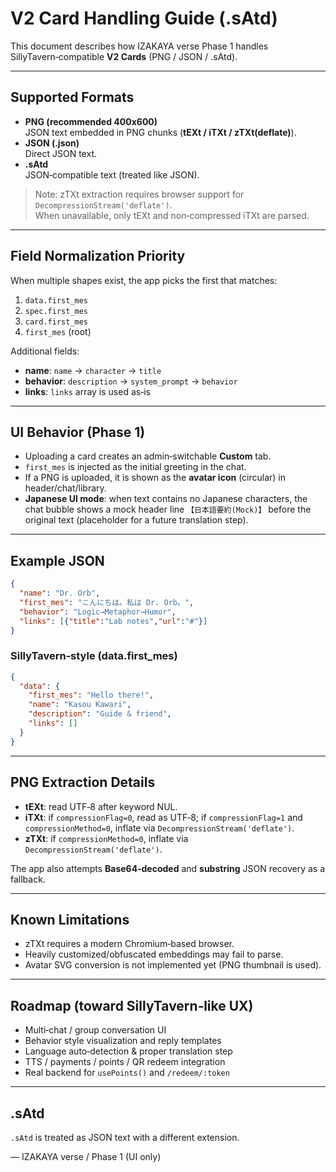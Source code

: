 # V2 Card Handling Guide (.sAtd)
This document describes how IZAKAYA verse Phase 1 handles SillyTavern‑compatible **V2 Cards** (PNG / JSON / .sAtd).

---

## Supported Formats
- **PNG (recommended 400x600)**  
  JSON text embedded in PNG chunks (**tEXt / iTXt / zTXt(deflate)**).
- **JSON (.json)**  
  Direct JSON text.
- **.sAtd**  
  JSON‑compatible text (treated like JSON).

> Note: zTXt extraction requires browser support for `DecompressionStream('deflate')`.  
> When unavailable, only tEXt and non‑compressed iTXt are parsed.

---

## Field Normalization Priority
When multiple shapes exist, the app picks the first that matches:

1. `data.first_mes`  
2. `spec.first_mes`  
3. `card.first_mes`  
4. `first_mes` (root)

Additional fields:
- **name**: `name` → `character` → `title`
- **behavior**: `description` → `system_prompt` → `behavior`
- **links**: `links` array is used as‑is

---

## UI Behavior (Phase 1)
- Uploading a card creates an admin‑switchable **Custom** tab.
- `first_mes` is injected as the initial greeting in the chat.
- If a PNG is uploaded, it is shown as the **avatar icon** (circular) in header/chat/library.
- **Japanese UI mode**: when text contains no Japanese characters, the chat bubble shows a mock header line `【日本語要約(Mock)】` before the original text (placeholder for a future translation step).

---

## Example JSON
```json
{
  "name": "Dr. Orb",
  "first_mes": "こんにちは。私は Dr. Orb。",
  "behavior": "Logic→Metaphor→Humor",
  "links": [{"title":"Lab notes","url":"#"}]
}
```

### SillyTavern‑style (data.first_mes)
```json
{
  "data": {
    "first_mes": "Hello there!",
    "name": "Kasou Kawari",
    "description": "Guide & friend",
    "links": []
  }
}
```

---

## PNG Extraction Details
- **tEXt**: read UTF‑8 after keyword NUL.
- **iTXt**: if `compressionFlag=0`, read as UTF‑8; if `compressionFlag=1` and `compressionMethod=0`, inflate via `DecompressionStream('deflate')`.
- **zTXt**: if `compressionMethod=0`, inflate via `DecompressionStream('deflate')`.

The app also attempts **Base64‑decoded** and **substring** JSON recovery as a fallback.

---

## Known Limitations
- zTXt requires a modern Chromium‑based browser.
- Heavily customized/obfuscated embeddings may fail to parse.
- Avatar SVG conversion is not implemented yet (PNG thumbnail is used).

---

## Roadmap (toward SillyTavern‑like UX)
- Multi‑chat / group conversation UI
- Behavior style visualization and reply templates
- Language auto‑detection & proper translation step
- TTS / payments / points / QR redeem integration
- Real backend for `usePoints()` and `/redeem/:token`

---

## .sAtd
`.sAtd` is treated as JSON text with a different extension.

— IZAKAYA verse / Phase 1 (UI only)
